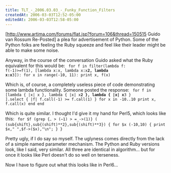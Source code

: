 ```yaml
---
title: TLT_-_2006.03.03_-_Funky_Function_Filters
createdAt: 2006-03-03T12:52-05:00
editedAt: 2006-03-03T12:58-05:00
---
```


[http://www.artima.com/forums/flat.jsp?forum=106&thread=150515 Guido van Rossum Re-Posted] a plea for advertisement of Python. Some of the Python folks are feeling the Ruby squeeze and feel like their leader might be able to make some noise.

Anyway, in the course of the conversation Guido asked what the Ruby equivalent for this would be:
<code>
for f in filter(lambda f: f(-1)>=f(1),
                [lambda x:x, lambda x:x**2, lambda x:x**3]):
    for x in range(-10, 11):
        print x, f(x)
</code>

Which is, of course, a completely useless piece of code demonstrating some lambda functionality. Someone posted the response:
<code>
for f in [lambda { |x| x }, lambda { |x| x**2 }, lambda { |x| x**3 }
         ].select { |f| f.call(-1) >= f.call(1) }
    for x in -10..10
        print x, f.call(x)
    end
end
</code>

Which is quite similar. I thought I'd give it my hand for Perl5, which looks like this:
<code>
for $f (grep {$_->(-1)>=$_->(1)} (
        (sub{shift},sub{(shift)**2},sub{(shift)**3}) {
  for $x (-10,10) {
    print $x," ",$f->($x),"\n";
  }
}
</code>

Pretty ugly, if I do say so myself. The uglyness comes directly from the lack of a simple named parameter mechanism. The Python and Ruby versions look, like I said, very similar. All three are identical in algorithm... but for once it looks like Perl doesn't do so well on terseness.

Now I have to figure out what this looks like in Perl6...

